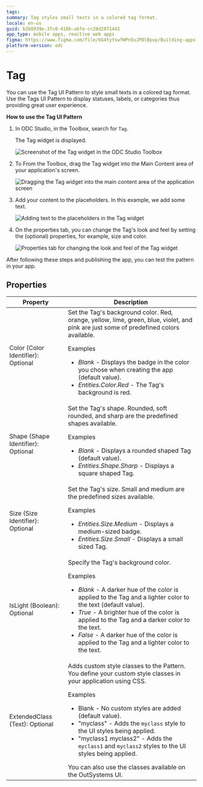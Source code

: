```yaml
---
tags: 
summary: Tag styles small texts in a colored tag format.
locale: en-us
guid: b2b8939e-3fc0-418b-abfe-cc20d2971442
app_type: mobile apps, reactive web apps
figma: https://www.figma.com/file/6G4tyYswfWPn5uJPDlBpvp/Building-apps?type=design&node-id=3203%3A11638&t=ZwHw8hXeFhwYsO5V-1
platform-version: odc
---
```


# Tag

You can use the Tag UI Pattern to style small texts in a colored tag format. Use the Tags UI Pattern to display statuses, labels, or categories thus providing great user experience.

**How to use the Tag UI Pattern**

1. In ODC Studio, in the Toolbox, search for `Tag`.
  
    The Tag widget is displayed.

    ![Screenshot of the Tag widget in the ODC Studio Toolbox](images/tag-1-ss.png "Tag Widget in ODC Studio Toolbox")

1. To From the Toolbox, drag the Tag widget into the Main Content area of your application's screen.

    ![Dragging the Tag widget into the main content area of the application screen](images/tag-2-ss.png "Dragging Tag Widget into Main Content Area")

1. Add your content to the placeholders. In this example, we add some text.

    ![Adding text to the placeholders in the Tag widget](images/tag-3-ss.png "Adding Text to Tag Widget")

1. On the properties tab, you can change the Tag's look and feel by setting the (optional) properties, for example, size and color.

    ![Properties tab for changing the look and feel of the Tag widget](images/tag-4-ss.png "Tag Widget Properties Tab")

After following these steps and publishing the app, you can test the pattern in your app.

## Properties

| Property                           | Description                                                                                                                                                                                                                                                                                                                                                                                                                                                                                                                                                                                                            |
|------------------------------------|------------------------------------------------------------------------------------------------------------------------------------------------------------------------------------------------------------------------------------------------------------------------------------------------------------------------------------------------------------------------------------------------------------------------------------------------------------------------------------------------------------------------------------------------------------------------------------------------------------------------|
| Color (Color Identifier): Optional | Set the Tag's background color. Red, orange, yellow, lime, green, blue, violet, and pink are just some of predefined colors available. <p>Examples <ul><li>_Blank_ - Displays the badge in the color you chose when creating the app (default value).</li><li>_Entities.Color.Red_ - The Tag's background is red.</li></ul></p>                                                                                                                                                                                                                                                                                        |
| Shape (Shape Identifier): Optional | Set the Tag's shape. Rounded, soft rounded, and sharp are the predefined shapes available. <p>Examples <ul><li>_Blank_ - Displays a rounded shaped Tag (default value).</li><li>_Entities.Shape.Sharp_ - Displays a square shaped Tag.</li></ul></p>                                                                                                                                                                                                                                                                                                                                                                   |
| Size (Size Identifier): Optional   | Set the Tag's size. Small and medium are the predefined sizes available. <p>Examples <ul><li>_Entities.Size.Medium_ - Displays a medium-sized badge.</li><li>_Entities.Size.Small_ - Displays a small sized Tag.</li></ul></p>                                                                                                                                                                                                                                                                                                                                                                                         |
| IsLight (Boolean): Optional        | Specify the Tag's background color. <p>Examples <ul><li>_Blank_ - A darker hue of the color is applied to the Tag and a lighter color to the text (default value).</li><li>_True_ - A brighter hue of the color is applied to the Tag and a darker color to the text.</li><li>_False_ - A darker hue of the color is applied to the Tag and a lighter color to the text.</li></ul></p>                                                                                                                                                                                                                                 |
| ExtendedClass (Text): Optional     | Adds custom style classes to the Pattern. You define your custom style classes in your application using CSS. <p>Examples <ul><li>Blank - No custom styles are added (default value).</li><li>"myclass" - Adds the ``myclass`` style to the UI styles being applied.</li><li>"myclass1 myclass2" - Adds the ``myclass1`` and ``myclass2`` styles to the UI styles being applied.</li></ul></p>You can also use the classes available on the OutSystems UI. |
